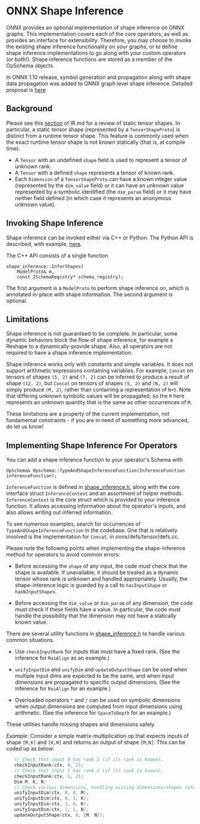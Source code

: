 <!--- SPDX-License-Identifier: Apache-2.0 -->

# ONNX Shape Inference

ONNX provides an optional implementation of shape inference on ONNX
graphs. This implementation covers each of the core operators, as well
as provides an interface for extensibility. Therefore, you may choose
to invoke the existing shape inference functionality on your graphs,
or to define shape inference implementations to go along with your
custom operators (or both!). Shape inference functions are stored as a
member of the OpSchema objects.

In ONNX 1.10 release, symbol generation and propagation along with shape 
data propagation was added to ONNX graph level shape inference. 
Detailed proposal is [here](proposals/SymbolicShapeInfProposal.md)

## Background

Please see this [section](IR.md#static-tensor-shapes) of IR.md for a review of static tensor shapes.
In particular, a static tensor shape (represented by a `TensorShapeProto`) is distinct from
a runtime tensor shape. This feature is commonly used when the exact runtime tensor shape is
not known statically (that is, at compile time).

* A `Tensor` with an undefined `shape` field is used to represent a tensor of unknown rank.
* A `Tensor` with a defined `shape` represents a tensor of known rank.
* Each `Dimension` of a `TensorShapeProto` can have a known integer value
(represented by the `dim_value` field) or it can have an unknown value
represented by a symbolic identified (the `dim_param` field) or it
may have neither field defined (in which case it represents an anonymous
unknown value).

## Invoking Shape Inference

Shape inference can be invoked either via C++ or Python. The Python
API is described, with example,
[here](PythonAPIOverview.md#running-shape-inference-on-an-onnx-model).

The C++ API consists of a single function

```
shape_inference::InferShapes(
    ModelProto& m,
    const ISchemaRegistry* schema_registry);
```

The first argument is a `ModelProto` to perform shape inference on,
which is annotated in-place with shape information. The second
argument is optional.

## Limitations

Shape inference is not guaranteed to be complete. In particular, some
dynamic behaviors block the flow of shape inference, for example a
Reshape to a dynamically-provide shape. Also, all operators are not
required to have a shape inference implementation.

Shape inference works only with constants and simple variables. It
does not support arithmetic expressions containing variables. For
example, `Concat` on tensors of shapes `(5, 2)` and `(7, 2)` can be
inferred to produce a result of shape `(12, 2)`, but `Concat` on
tensors of shapes `(5, 2)` and `(N, 2)` will simply produce `(M, 2)`,
rather than containing a representation of `N+5`. Note that differing
unknown symbolic values will be propagated, so the `M` here represents
an unknown quantity that is the same as other occurrences of `M`.

These limitations are a property of the current implementation, not
fundamental constraints - if you are in need of something more
advanced, do let us know!

## Implementing Shape Inference For Operators

You can add a shape inference function to your operator's Schema with

```
OpSchema& Opschema::TypeAndShapeInferenceFunction(InferenceFunction inferenceFunction);
```

`InferenceFunction` is defined in
[shape_inference.h](/onnx/defs/shape_inference.h), along with the core
interface struct `InferenceContext` and an assortment of helper
methods. `InferenceContext` is the core struct which is provided to
your inference function. It allows accessing information about the
operator's inputs, and also allows writing out inferred information.

To see numerous examples, search for occurrences of
`TypeAndShapeInferenceFunction` in the codebase. One that is
relatively involved is the implementation for `Concat`, in
onnx/defs/tensor/defs.cc.

Please note the following points when implementing the shape-inference method for
operators to avoid common errors:

* Before accessing the `shape` of any input, the code must check that
the shape is available. If unavailable, it should be treated as a dynamic
tensor whose rank is unknown and handled appropriately. Usually, the
shape-inference logic is guarded by a call to `hasInputShape` or
`hasNInputShapes`.

* Before accessing the `dim_value` or `dim_param` of any dimension, the
code must check if these fields have a value. In particular, the code must
handle the possibility that the dimension may not have a statically
known value.

There are several utility functions in [shape_inference.h](/onnx/defs/shape_inference.h)
to handle various common situations.

* Use `checkInputRank` for inputs that must have a fixed rank. (See the
inference for `RoiAlign` as an example.)

* `unifyInputDim` and `unifyDim` and `updateOutputShape` can be used
when multiple input dims are expected to be the same, and when input
dimensions are propagated to specific output dimensions. (See the inference
for `RoiAlign` for an example.)

* Overloaded operators `*` and `/` can be used on symbolic dimensions when output
dimensions are computed from input dimensions using arithmetic. (See the inference
for `SpaceToDepth` for an example.)

These utilities handle missing shapes and dimensions safely.

_Example_: Consider a simple matrix-multiplication op that expects inputs of shape
`[M,K]` and `[K,N]` and returns an output of shape `[M,N]`. This can be coded
up as below:
```cpp
   // Check that input 0 has rank 2 (if its rank is known).
   checkInputRank(ctx, 0, 2);
   // Check that input 1 has rank 2 (if its rank is known).
   checkInputRank(ctx, 1, 2);
   Dim M, K, N;
   // Check various dimensions, handling missing dimensions/shapes safely.
   unifyInputDim(ctx, 0, 0, M);
   unifyInputDim(ctx, 0, 1, K);
   unifyInputDim(ctx, 1, 0, K);
   unifyInputDim(ctx, 1, 1, N);
   updateOutputShape(ctx, 0, {M. N});
```


